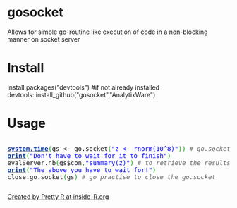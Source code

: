 gosocket
========
Allows for simple go-routine like execution of code in a non-blocking manner on socket server

# Install
install.packages("devtools") #if not already installed
devtools::install_github("gosocket","AnalytixWare")

# Usage
<div style="overflow:auto;"><div class="geshifilter"><pre class="r geshifilter-R" style="font-family:monospace;"><a href="http://inside-r.org/r-doc/base/system.time"><span style="color: #003399; font-weight: bold;">system.time</span></a><span style="color: #009900;">&#40;</span>gs <span style="">&lt;-</span> go.socket<span style="color: #009900;">&#40;</span><span style="color: #0000ff;">&quot;z &lt;- rnorm(10^8)&quot;</span><span style="color: #009900;">&#41;</span><span style="color: #009900;">&#41;</span> <span style="color: #666666; font-style: italic;"># go.socket is non-blocking the rest of the code will execute almost immedidately</span>
<a href="http://inside-r.org/r-doc/base/print"><span style="color: #003399; font-weight: bold;">print</span></a><span style="color: #009900;">&#40;</span><span style="color: #0000ff;">&quot;Don't have to wait for it to finish&quot;</span><span style="color: #009900;">&#41;</span> 
evalServer.nb<span style="color: #009900;">&#40;</span>gs<span style="">$</span>con<span style="color: #339933;">,</span><span style="color: #0000ff;">&quot;summary(z)&quot;</span><span style="color: #009900;">&#41;</span> <span style="color: #666666; font-style: italic;"># to retrieve the results; this is blocking</span>
<a href="http://inside-r.org/r-doc/base/print"><span style="color: #003399; font-weight: bold;">print</span></a><span style="color: #009900;">&#40;</span><span style="color: #0000ff;">&quot;The above you have to wait for!&quot;</span><span style="color: #009900;">&#41;</span>
close.go.socket<span style="color: #009900;">&#40;</span>gs<span style="color: #009900;">&#41;</span> <span style="color: #666666; font-style: italic;"># go practise to close the go.socket</span></pre></div></div><p><a href="http://www.inside-r.org/pretty-r" title="Created by Pretty R at inside-R.org">Created by Pretty R at inside-R.org</a></p>
